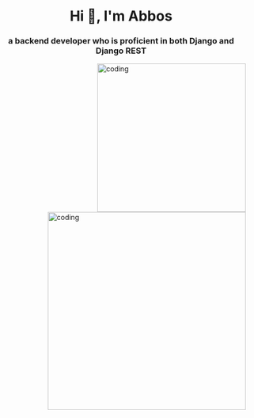 <!-- https://rahuldkjain.github.io/gh-profile-readme-generator/ url for settings -->
<h1 align="center">Hi 👋, I'm Abbos</h1>
<h3 align="center">a backend developer who is proficient in both Django and Django REST</h3>
<img align="right" alt ="coding" width="300" src="https://user-images.githubusercontent.com/74038190/235224431-e8c8c12e-6826-47f1-89fb-2ddad83b3abf.gif">
<img align="right" alt ="coding" width="400" src="https://camo.githubusercontent.com/c1dcb74cc1c1835b1d716f5051499a2814c683c806b15f04b0eba492863703e9/68747470733a2f2f63646e2e6472696262626c652e636f6d2f75736572732f3733303730332f73637265656e73686f74732f363538313234332f6176656e746f2e676966">
